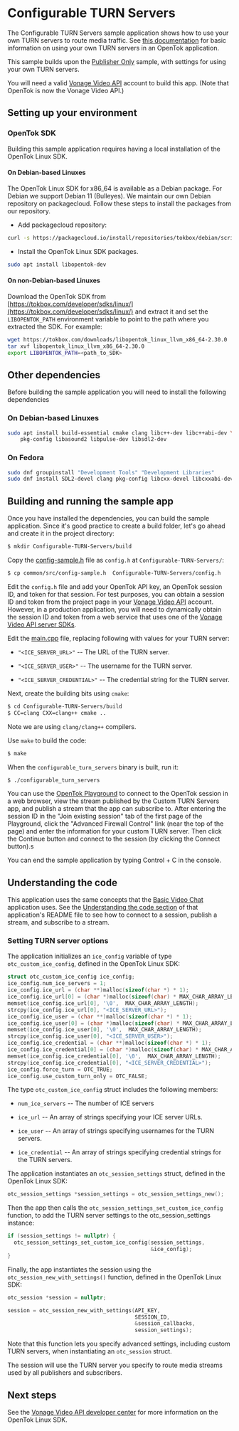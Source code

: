 # Configurable TURN Servers

The Configurable TURN Servers sample application shows how to use your own
TURN servers to route media traffic. See
[this documentation](https://tokbox.com/developer/guides/configurable-turn-servers/)
for basic information on using your own TURN servers in an OpenTok application.

This sample builds upon the [Publisher Only](../Publisher-Only) sample, with
settings for using your own TURN servers.

You will need a valid [Vonage Video API](https://tokbox.com/developer/)
account to build this app. (Note that OpenTok is now the Vonage Video API.)

## Setting up your environment

### OpenTok SDK

Building this sample application requires having a local installation of the
OpenTok Linux SDK.

#### On Debian-based Linuxes

The OpenTok Linux SDK for x86_64 is available as a Debian
package. For Debian we support Debian 11 (Bulleyes). We maintain
our own Debian repository on packagecloud. Follow these steps
to install the packages from our repository.

* Add packagecloud repository:

```bash
curl -s https://packagecloud.io/install/repositories/tokbox/debian/script.deb.sh | sudo bash
```

* Install the OpenTok Linux SDK packages.

```bash
sudo apt install libopentok-dev
```

#### On non-Debian-based Linuxes

Download the OpenTok SDK from [https://tokbox.com/developer/sdks/linux/](https://tokbox.com/developer/sdks/linux/)
and extract it and set the `LIBOPENTOK_PATH` environment variable to point to the path where you extracted the SDK.
For example:

```bash
wget https://tokbox.com/downloads/libopentok_linux_llvm_x86_64-2.30.0
tar xvf libopentok_linux_llvm_x86_64-2.30.0
export LIBOPENTOK_PATH=<path_to_SDK>
```

## Other dependencies

Before building the sample application you will need to install the following dependencies

### On Debian-based Linuxes

```bash
sudo apt install build-essential cmake clang libc++-dev libc++abi-dev \
    pkg-config libasound2 libpulse-dev libsdl2-dev
```

### On Fedora

```bash
sudo dnf groupinstall "Development Tools" "Development Libraries"
sudo dnf install SDL2-devel clang pkg-config libcxx-devel libcxxabi-devel cmake
```

## Building and running the sample app

Once you have installed the dependencies, you can build the sample application.
Since it's good practice to create a build folder, let's go ahead and create it
in the project directory:

```bash
$ mkdir Configurable-TURN-Servers/build
```

Copy the [config-sample.h](../common/src/config-sample.h) file as `config.h` at
`Configurable-TURN-Servers/`:

```bash
$ cp common/src/config-sample.h  Configurable-TURN-Servers/config.h
```

Edit the `config.h` file and add your OpenTok API key,
an OpenTok session ID, and token for that session. For test purposes,
you can obtain a session ID and token from the project page in your
[Vonage Video API](https://tokbox.com/developer/) account. However,
in a production application, you will need to dynamically obtain the session
ID and token from a web service that uses one of
the [Vonage Video API server SDKs](https://tokbox.com/developer/sdks/server/).

Edit the [main.cpp](main.cpp) file, replacing following with values
for your TURN server:

* `"<ICE_SERVER_URL>"` -- The URL of the TURN server.

* `"<ICE_SERVER_USER>"` -- The username for the TURN server.

* `"<ICE_SERVER_CREDENTIAL>"` -- The credential string for the TURN server.

Next, create the building bits using `cmake`:

```bash
$ cd Configurable-TURN-Servers/build
$ CC=clang CXX=clang++ cmake ..
```

Note we are using `clang/clang++` compilers.

Use `make` to build the code:

```bash
$ make
```

When the `configurable_turn_servers` binary is built, run it:

```bash
$ ./configurable_turn_servers
```

You can use the [OpenTok Playground](https://tokbox.com/developer/tools/playground/)
to connect to the OpenTok session in a web browser, view the stream published
by the Custom TURN Servers app, and publish a stream that the app can subscribe to.
After entering the session ID in the "Join existing session" tab of the first page
of the Playground, click the "Advanced Firewall Control" link (near the top of
the page) and enter the information for your custom TURN server. Then click
the Continue button and connect to the session (by clicking the Connect button).s

You can end the sample application by typing Control + C in the console.

## Understanding the code

This application uses the same concepts that
the [Basic Video Chat](../Basic-Video-Chat) application uses. See the
[Understanding the code section](../Basic-Video-Chat/README.md#understanding-the-code)
of that application's README file to see how to connect to a session, publish
a stream, and subscribe to a stream.

### Setting TURN server options

The application initializes an `ice_config` variable of type `otc_custom_ice_config`,
defined in the OpenTok Linux SDK:

```c
struct otc_custom_ice_config ice_config;
ice_config.num_ice_servers = 1;
ice_config.ice_url = (char **)malloc(sizeof(char *) * 1);
ice_config.ice_url[0] = (char *)malloc(sizeof(char) * MAX_CHAR_ARRAY_LENGTH);
memset(ice_config.ice_url[0], '\0',  MAX_CHAR_ARRAY_LENGTH);
strcpy(ice_config.ice_url[0], "<ICE_SERVER_URL>");
ice_config.ice_user = (char **)malloc(sizeof(char *) * 1);
ice_config.ice_user[0] = (char *)malloc(sizeof(char) * MAX_CHAR_ARRAY_LENGTH);
memset(ice_config.ice_user[0], '\0',  MAX_CHAR_ARRAY_LENGTH);
strcpy(ice_config.ice_user[0], "<ICE_SERVER_USER>");
ice_config.ice_credential = (char **)malloc(sizeof(char *) * 1);
ice_config.ice_credential[0] = (char *)malloc(sizeof(char) * MAX_CHAR_ARRAY_LENGTH);
memset(ice_config.ice_credential[0], '\0',  MAX_CHAR_ARRAY_LENGTH);
strcpy(ice_config.ice_credential[0], "<ICE_SERVER_CREDENTIAL>");
ice_config.force_turn = OTC_TRUE;
ice_config.use_custom_turn_only = OTC_FALSE;
```

The type `otc_custom_ice_config` struct includes the following members:

* `num_ice_servers` -- The number of ICE servers

* `ice_url` -- An array of strings specifying your ICE server URLs.

* `ice_user` -- An array of strings specifying usernames for the TURN servers.

* `ice_credential` -- An array of strings specifying credential strings for
  the TURN servers.

The application instantiates an `otc_session_settings` struct,
defined in the OpenTok Linux SDK:

```c
otc_session_settings *session_settings = otc_session_settings_new();
```

Then the app then calls the `otc_session_settings_set_custom_ice_config` function,
to add the TURN server settings to the otc_session_settings instance:

```c
if (session_settings != nullptr) {
  otc_session_settings_set_custom_ice_config(session_settings,
                                             &ice_config);
}
```

Finally, the app instantiates the session using the `otc_session_new_with_settings()`
function, defined in the OpenTok Linux SDK:

```c
otc_session *session = nullptr;

session = otc_session_new_with_settings(API_KEY,
                                        SESSION_ID,
                                        &session_callbacks,
                                        session_settings);
```

Note that this function lets you specify advanced settings,
including custom TURN servers, when instantiating an `otc_session` struct.

The session will use the TURN server you specify to route media streams
used by all publishers and subscribers.

## Next steps

See the [Vonage Video API developer center](https://tokbox.com/developer/)
for more information on the OpenTok Linux SDK.
